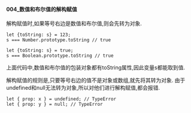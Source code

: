 #### 004_数值和布尔值的解构赋值

解构赋值时,如果等号右边是数值和布尔值,则会先转为对象.

```
let {toString: s} = 123;
s === Number.prototype.toString // true

let {toString: s} = true;
s === Boolean.prototype.toString // true
```

上面代码中,数值和布尔值的包装对象都有toString属性,因此变量s都能取到值.

解构赋值的规则是,只要等号右边的值不是对象或数组,就先将其转为对象. 由于undefined和null无法转为对象,所以对他们进行解构赋值,都会报错.

```
let { prop: x } = undefined; // TypeError
let { prop: y } = null; // TypeError
```

